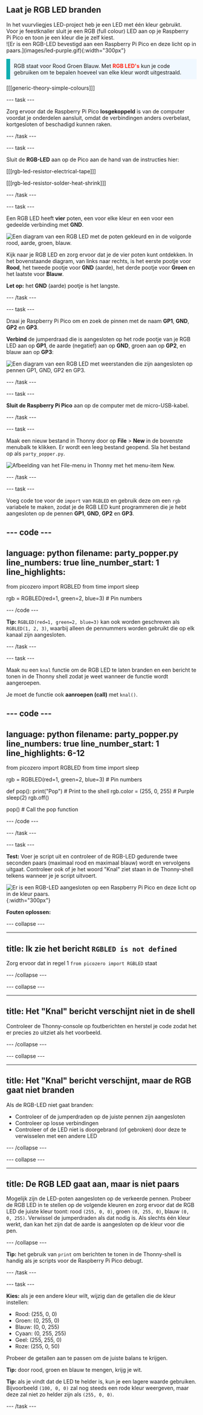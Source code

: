 ## Laat je RGB LED branden

<div style="display: flex; flex-wrap: wrap">
<div style="flex-basis: 200px; flex-grow: 1; margin-right: 15px;">
In het vuurvliegjes LED-project heb je een LED met één kleur gebruikt. Voor je feestknaller sluit je een RGB (full colour) LED aan op je Raspberry Pi Pico en toon je een kleur die je zelf kiest.
</div>
<div>
![Er is een RGB-LED bevestigd aan een Raspberry Pi Pico en deze licht op in paars.](images/led-purple.gif){:width="300px"}
</div>
</div>

<p style='border-left: solid; border-width:10px; border-color: #0faeb0; background-color: aliceblue; padding: 10px;'>
RGB staat voor Rood Groen Blauw. Met <span style="color: #ff2416"><b>RGB LED's</b></span> kun je code gebruiken om te bepalen hoeveel van elke kleur wordt uitgestraald.
</p>

[[[generic-theory-simple-colours]]]

--- task ---

Zorg ervoor dat de Raspberry Pi Pico **losgekoppeld** is van de computer voordat je onderdelen aansluit, omdat de verbindingen anders overbelast, kortgesloten of beschadigd kunnen raken.

--- /task ---

--- task ---

Sluit de **RGB-LED** aan op de Pico aan de hand van de instructies hier:

[[[rgb-led-resistor-electrical-tape]]]

[[[rgb-led-resistor-solder-heat-shrink]]]

--- /task ---

--- task ---

Een RGB LED heeft **vier** poten, een voor elke kleur en een voor een gedeelde verbinding met **GND**.

![Een diagram van een RGB LED met de poten gekleurd en in de volgorde rood, aarde, groen, blauw.](images/rgb-led-legs.png)

Kijk naar je RGB LED en zorg ervoor dat je de vier poten kunt ontdekken. In het bovenstaande diagram, van links naar rechts, is het eerste pootje voor **Rood**, het tweede pootje voor **GND** (aarde), het derde pootje voor **Groen** en het laatste voor **Blauw**.

**Let op:** het **GND** (aarde) pootje is het langste.

--- /task ---

--- task ---

Draai je Raspberry Pi Pico om en zoek de pinnen met de naam **GP1**, **GND**, **GP2** en **GP3**.

**Verbind** de jumperdraad die is aangesloten op het rode pootje van je RGB LED aan op **GP1**, de aarde (negatief) aan op **GND**, groen aan op **GP2**, en blauw aan op **GP3**:

![Een diagram van een RGB LED met weerstanden die zijn aangesloten op pennen GP1, GND, GP2 en GP3.](images/rgb-led-diagram.png)

--- /task ---

--- task ---

**Sluit de Raspberry Pi Pico** aan op de computer met de micro-USB-kabel.

--- /task ---

--- task ---

Maak een nieuw bestand in Thonny door op **File** > **New** in de bovenste menubalk te klikken. Er wordt een leeg bestand geopend. Sla het bestand op als `party_popper.py`.

![Afbeelding van het File-menu in Thonny met het menu-item New.](images/new_thonny.png)

--- /task ---

--- task ---

Voeg code toe voor de `import` van `RGBLED` en gebruik deze om een `rgb` variabele te maken, zodat je de RGB LED kunt programmeren die je hebt aangesloten op de pennen **GP1**, **GND**, **GP2** en **GP3**.

--- code ---
---
language: python filename: party_popper.py line_numbers: true line_number_start: 1
line_highlights:
---
from picozero import RGBLED from time import sleep

rgb = RGBLED(red=1, green=2, blue=3) # Pin numbers

--- /code ---

**Tip:** `RGBLED(red=1, green=2, blue=3)` kan ook worden geschreven als `RGBLED(1, 2, 3)`, waarbij alleen de pennummers worden gebruikt die op elk kanaal zijn aangesloten.

--- /task ---

--- task ---

Maak nu een `knal` functie om de RGB LED te laten branden en een bericht te tonen in de Thonny shell zodat je weet wanneer de functie wordt aangeroepen.

Je moet de functie ook **aanroepen (call)** met `knal()`.

--- code ---
---
language: python filename: party_popper.py line_numbers: true line_number_start: 1
line_highlights: 6-12
---
from picozero import RGBLED from time import sleep

rgb = RGBLED(red=1, green=2, blue=3) # Pin numbers

def pop(): print("Pop") # Print to the shell rgb.color = (255, 0, 255) # Purple sleep(2) rgb.off()

pop() # Call the pop function

--- /code ---

--- /task ---

--- task ---

**Test:** Voer je script uit en controleer of de RGB-LED gedurende twee seconden paars (maximaal rood en maximaal blauw) wordt en vervolgens uitgaat. Controleer ook of je het woord "Knal" ziet staan in de Thonny-shell telkens wanneer je je script uitvoert.

![Er is een RGB-LED aangesloten op een Raspberry Pi Pico en deze licht op in de kleur paars.](images/led-purple.gif){:width="300px"}

**Fouten oplossen:**

--- collapse ---

---
title: Ik zie het bericht `RGBLED is not defined`
---

Zorg ervoor dat in regel 1 `from picozero import RGBLED` staat

--- /collapse ---

--- collapse ---

---
title: Het "Knal" bericht verschijnt niet in de shell
---

Controleer de Thonny-console op foutberichten en herstel je code zodat het er precies zo uitziet als het voorbeeld.

--- /collapse ---

--- collapse ---

---
title: Het "Knal" bericht verschijnt, maar de RGB gaat niet branden
---

Als de RGB-LED niet gaat branden:
+ Controleer of de jumperdraden op de juiste pennen zijn aangesloten
+ Controleer op losse verbindingen
+ Controleer of de LED niet is doorgebrand (of gebroken) door deze te verwisselen met een andere LED

--- /collapse ---

--- collapse ---

---
title: De RGB LED gaat aan, maar is niet paars
---

Mogelijk zijn de LED-poten aangesloten op de verkeerde pennen. Probeer de RGB LED in te stellen op de volgende kleuren en zorg ervoor dat de RGB LED de juiste kleur toont: rood `(255, 0, 0)`, groen `(0, 255, 0)`, blauw `(0, 0, 255)`. Verwissel de jumperdraden als dat nodig is. Als slechts één kleur werkt, dan kan het zijn dat de aarde is aangesloten op de kleur voor die pen.

--- /collapse ---

**Tip:** het gebruik van `print` om berichten te tonen in de Thonny-shell is handig als je scripts voor de Raspberry Pi Pico debugt.

--- /task ---

--- task ---

**Kies:** als je een andere kleur wilt, wijzig dan de getallen die de kleur instellen:

+ Rood: (255, 0, 0)
+ Groen: (0, 255, 0)
+ Blauw: (0, 0, 255)
+ Cyaan: (0, 255, 255)
+ Geel: (255, 255, 0)
+ Roze: (255, 0, 50)

Probeer de getallen aan te passen om de juiste balans te krijgen.

**Tip:** door rood, groen en blauw te mengen, krijg je wit.

**Tip:** als je vindt dat de LED te helder is, kun je een lagere waarde gebruiken. Bijvoorbeeld `(100, 0, 0)` zal nog steeds een rode kleur weergeven, maar deze zal niet zo helder zijn als `(255, 0, 0)`.

--- /task ---
